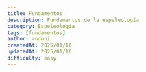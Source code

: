 ```yaml
---
title: Fundamentos
description: Fundamentos de la espeleología
category: Espeleología
tags: [fundamentos]
author: andoni
createdAt: 2025/01/16
updatedAt: 2025/01/16
difficulty: easy
---
```

